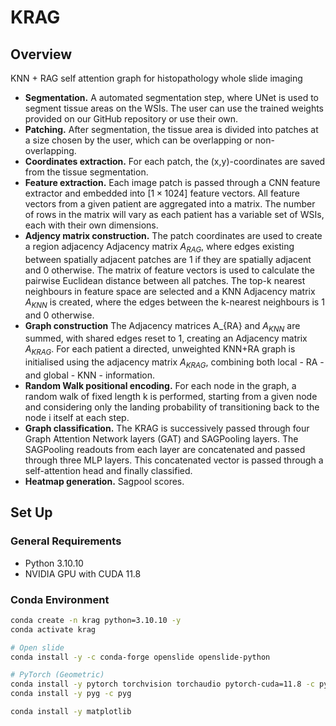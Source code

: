 # KRAG

## Overview 
KNN + RAG self attention graph for histopathology whole slide imaging

- **Segmentation.** A automated segmentation step, where UNet is used to segment tissue areas on the WSIs. The user can use the trained weights provided on our GitHub repository or use their own.
- **Patching.** After segmentation, the tissue area is divided into patches at a size chosen by the user, which can be overlapping or non-overlapping.
- **Coordinates extraction.** For each patch, the (x,y)-coordinates are saved from the tissue segmentation.
- **Feature extraction.** Each image patch is passed through a CNN feature extractor and embedded into $[1 \times 1024]$ feature vectors. All feature vectors from a given patient are aggregated into a matrix. The number of rows in the matrix will vary as each patient has a variable set of WSIs, each with their own dimensions.
- **Adjency matrix construction.** The patch coordinates are used to create a region adjacency Adjacency matrix $A_{RAG}$, where edges existing between spatially adjacent patches are 1 if they are spatially adjacent and 0 otherwise. The matrix of feature vectors is used to calculate the pairwise Euclidean distance between all patches. The top-k nearest neighbours in feature space are selected and a KNN Adjacency matrix $A_{KNN}$ is created, where the edges between the k-nearest neighbours is 1 and 0 otherwise.
- **Graph construction** The Adjacency matrices A_{RA} and $A_{KNN}$ are summed, with shared edges reset to 1, creating an Adjacency matrix $A_{KRAG}$. For each patient a directed, unweighted KNN+RA graph is initialised using the adjacency matrix $A_{KRAG}$, combining both local - RA - and global - KNN - information.
- **Random Walk positional encoding.** For each node in the graph, a random walk of fixed length k is performed, starting from a given node and considering only the landing probability of transitioning back to the node i itself at each step.
- **Graph classification.** The KRAG is successively passed through four Graph Attention Network layers (GAT) and SAGPooling layers. The SAGPooling readouts from each layer are concatenated and passed through three MLP layers. This concatenated vector is passed through a self-attention head and finally classified.
- **Heatmap generation.** Sagpool scores.

## Set Up

### General Requirements
- Python 3.10.10
- NVIDIA GPU with CUDA 11.8

### Conda Environment
```bash
conda create -n krag python=3.10.10 -y
conda activate krag

# Open slide
conda install -y -c conda-forge openslide openslide-python

# PyTorch (Geometric)
conda install -y pytorch torchvision torchaudio pytorch-cuda=11.8 -c pytorch -c nvidia
conda install -y pyg -c pyg

conda install -y matplotlib
```

